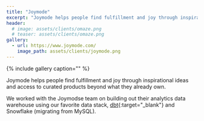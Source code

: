 ```yaml
---
title: "Joymode"
excerpt: "Joymode helps people find fulfillment and joy through inspirational ideas and access to curated products beyond what they already own."
header:
  # image: assets/clients/omaze.png
  # teaser: assets/clients/omaze.png
gallery:
  - url: https://www.joymode.com/
    image_path: assets/clients/joymode.png
---
```


{% include gallery caption="" %}

Joymode helps people find fulfillment and joy through inspirational ideas and access to curated products beyond what they already own.

We worked with the Joymodse team on building out their analytics data warehouse using our favorite data stack, [dbt](https://www.getdbt.com/){:target="_blank"} and Snowflake (migrating from MySQL).

